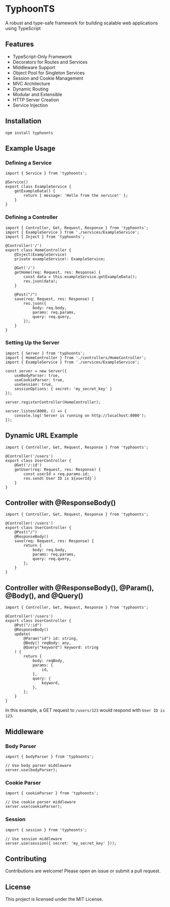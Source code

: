 # TyphoonTS

A robust and type-safe framework for building scalable web applications using TypeScript

## Features

- TypeScript-Only Framework
- Decorators for Routes and Services
- Middleware Support
- Object Pool for Singleton Services
- Session and Cookie Management
- MVC Architecture
- Dynamic Routing
- Modular and Extensible
- HTTP Server Creation
- Service Injection

## Installation

    npm install typhoonts

## Example Usage

### Defining a Service

    import { Service } from 'typhoonts';

    @Service()
    export class ExampleService {
        getExampleData() {
            return { message: 'Hello from the service!' };
        }
    }

### Defining a Controller

    import { Controller, Get, Request, Response } from 'typhoonts';
    import { ExampleService } from './services/ExampleService';
    import { Inject } from 'typhoonts';

    @Controller('/')
    export class HomeController {
        @Inject(ExampleService)
        private exampleService!: ExampleService;

        @Get('/')
        getHome(req: Request, res: Response) {
            const data = this.exampleService.getExampleData();
            res.json(data);
        }

        @Post("/")
        save(req: Request, res: Response) {
            res.json({
                body: req.body,
                params: req.params,
                query: req.query,
            });
        }
    }

### Setting Up the Server

    import { Server } from 'typhoonts';
    import { HomeController } from './controllers/HomeController';
    import { ExampleService } from './services/ExampleService';

    const server = new Server({
        useBodyParser: true,
        useCookieParser: true,
        useSession: true,
        sessionOptions: { secret: 'my_secret_key' }
    });

    server.registerController(HomeController);

    server.listen(8000, () => {
        console.log('Server is running on http://localhost:8000');
    });

## Dynamic URL Example

    import { Controller, Get, Request, Response } from 'typhoonts';

    @Controller('/users')
    export class UserController {
        @Get('/:id')
        getUser(req: Request, res: Response) {
            const userId = req.params.id;
            res.send(`User ID is ${userId}`)
        }
    }

## Controller with @ResponseBody()

    import { Controller, Get, Request, Response } from 'typhoonts';

    @Controller('/users')
    export class UserController {
        @Post("/")
        @ResponseBody()
        save(req: Request, res: Response) {
            return {
                body: req.body,
                params: req.params,
                query: req.query,
            };
        }
    }

## Controller with @ResponseBody(), @Param(), @Body(), and @Query()

    import { Controller, Get, Request, Response } from 'typhoonts';

    @Controller('/users')
    export class UserController {
        @Put("/:id")
        @ResponseBody()
        update(
            @Param("id") id: string,
            @Body() reqBody: any,
            @Query("keyword") keyword: string
        ) {
            return {
                body: reqBody,
                params: {
                    id,
                },
                query: {
                    keyword,
                },
            };
        }
    }

In this example, a GET request to `/users/123` would respond with `User ID is 123`.

## Middleware

### Body Parser

    import { bodyParser } from 'typhoonts';

    // Use body parser middleware
    server.use(bodyParser);

### Cookie Parser

    import { cookieParser } from 'typhoonts';

    // Use cookie parser middleware
    server.use(cookieParser);

### Session

    import { session } from 'typhoonts';

    // Use session middleware
    server.use(session({ secret: 'my_secret_key' }));

## Contributing

Contributions are welcome! Please open an issue or submit a pull request.

## License

This project is licensed under the MIT License.
